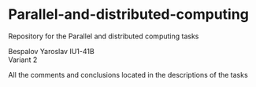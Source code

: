 # Parallel-and-distributed-computing
Repository for the Parallel and distributed computing tasks 

Bespalov Yaroslav IU1-41B   
Variant 2

All the comments and conclusions located in the descriptions of the tasks
